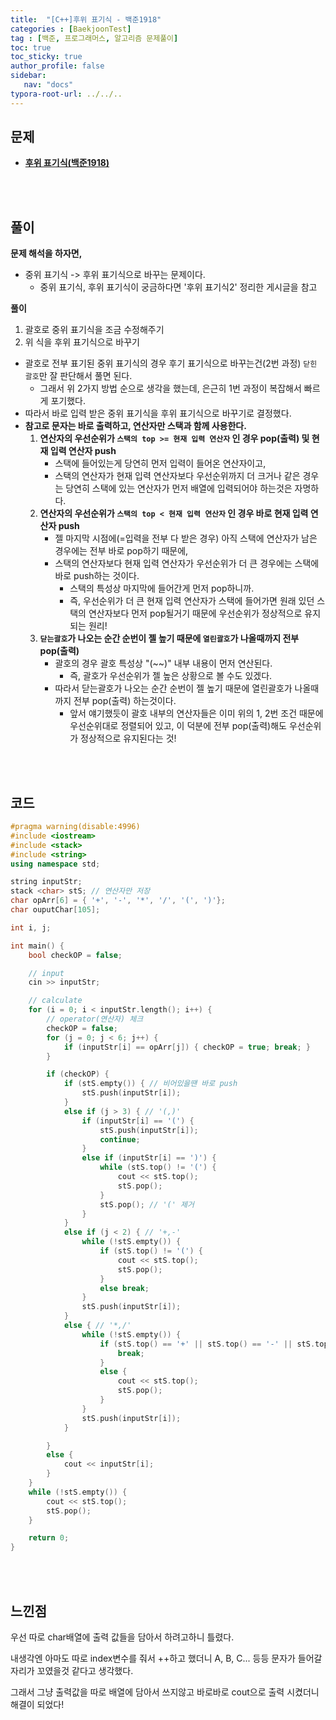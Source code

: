 ```yaml
---
title:  "[C++]후위 표기식 - 백준1918"
categories : [BaekjoonTest]
tag : [백준, 프로그래머스, 알고리즘 문제풀이]
toc: true
toc_sticky: true
author_profile: false
sidebar:
   nav: "docs"
typora-root-url: ../../..
---
```




## 문제

* **[후위 표기식(백준1918)](https://www.acmicpc.net/problem/1918)**

<br><br>

## 풀이

**문제 해석을 하자면,**

* 중위 표기식 -> 후위 표기식으로 바꾸는 문제이다.
  * 중위 표기식, 후위 표기식이 궁금하다면 '후위 표기식2' 정리한 게시글을 참고




**풀이**

1. 괄호로 중위 표기식을 조금 수정해주기
2. 위 식을 후위 표기식으로 바꾸기

* 괄호로 전부 표기된 중위 표기식의 경우 후기 표기식으로 바꾸는건(2번 과정) `닫힌 괄호`만 잘 판단해서 풀면 된다.
  * 그래서 위 2가지 방법 순으로 생각을 했는데, 은근히 1번 과정이 복잡해서 빠르게 포기했다.
* 따라서 바로 입력 받은 중위 표기식을 후위 표기식으로 바꾸기로 결정했다.
* **참고로 문자는 바로 출력하고, 연산자만 스택과 함께 사용한다.**
  1. **연산자의 우선순위가 `스택의 top >= 현재 입력 연산자` 인 경우 pop(출력) 및 현재 입력 연산자 push**
     * 스택에 들어있는게 당연히 먼저 입력이 들어온 연산자이고,
     * 스택의 연산자가 현재 입력 연산자보다 우선순위까지 더 크거나 같은 경우는 당연히 스택에 있는 연산자가 먼저 배열에 입력되어야 하는것은 자명하다.
  2. **연산자의 우선순위가 `스택의 top < 현재 입력 연산자` 인 경우 바로 현재 입력 연산자 push**
     * 젤 마지막 시점에(=입력을 전부 다 받은 경우) 아직 스택에 연산자가 남은 경우에는 전부 바로 pop하기 때문에,
     * 스택의 연산자보다 현재 입력 연산자가 우선순위가 더 큰 경우에는 스택에 바로 push하는 것이다.
       * 스택의 특성상 마지막에 들어간게 먼저 pop하니까.
       * 즉, 우선순위가 더 큰 현재 입력 연산자가 스택에 들어가면 원래 있던 스택의 연산자보다 먼저 pop될거기 때문에 우선순위가 정상적으로 유지되는 원리!
  3. **`닫는괄호`가 나오는 순간 순번이 젤 높기 때문에 `열린괄호`가 나올때까지 전부 pop(출력)** 
     * 괄호의 경우 괄호 특성상 "(~~)" 내부 내용이 먼저 연산된다.
       * 즉, 괄호가 우선순위가 젤 높은 상황으로 볼 수도 있겠다.
     * 따라서 닫는괄호가 나오는 순간 순번이 젤 높기 때문에 열린괄호가 나올때까지 전부 pop(출력) 하는것이다.
       * 앞서 얘기했듯이 괄호 내부의 연산자들은 이미 위의 1, 2번 조건 때문에 우선순위대로 정렬되어 있고, 이 덕분에 전부 pop(출력)해도 우선순위가 정상적으로 유지된다는 것!




<br><br>

## 코드

```c++
#pragma warning(disable:4996)
#include <iostream>
#include <stack>
#include <string>
using namespace std;

string inputStr;
stack <char> stS; // 연산자만 저장
char opArr[6] = { '+', '-', '*', '/', '(', ')'};
char ouputChar[105];

int i, j;

int main() {
	bool checkOP = false;

	// input
	cin >> inputStr;

	// calculate
	for (i = 0; i < inputStr.length(); i++) {
		// operator(연산자) 체크
		checkOP = false;
		for (j = 0; j < 6; j++) {
			if (inputStr[i] == opArr[j]) { checkOP = true; break; }
		}

		if (checkOP) {
			if (stS.empty()) { // 비어있을땐 바로 push
				stS.push(inputStr[i]);
			}
			else if (j > 3) { // '(,)'
				if (inputStr[i] == '(') {
					stS.push(inputStr[i]);
					continue;
				}
				else if (inputStr[i] == ')') {
					while (stS.top() != '(') {
						cout << stS.top();
						stS.pop();
					}
					stS.pop(); // '(' 제거
				}
			}
			else if (j < 2) { // '+,-'
				while (!stS.empty()) {
					if (stS.top() != '(') {
						cout << stS.top();
						stS.pop();
					}
					else break;
				}
				stS.push(inputStr[i]);
			}
			else { // '*,/'
				while (!stS.empty()) {
					if (stS.top() == '+' || stS.top() == '-' || stS.top() == '(') {
						break;
					}
					else {
						cout << stS.top();
						stS.pop();
					}
				}
				stS.push(inputStr[i]);
			}

		}
		else {
			cout << inputStr[i];
		}
	}
	while (!stS.empty()) {
		cout << stS.top();
		stS.pop();
	}

	return 0;
}
```

<br><br>

## 느낀점

우선 따로 char배열에 출력 값들을 담아서 하려고하니 틀렸다.

내생각엔 아마도 따로 index변수를 줘서 ++하고 했더니 A, B, C... 등등 문자가 들어갈 자리가 꼬였을것 같다고 생각했다.

그래서 그냥 출력값을 따로 배열에 담아서 쓰지않고 바로바로 cout으로 출력 시켰더니 해결이 되었다!
